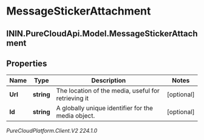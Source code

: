 # MessageStickerAttachment

## ININ.PureCloudApi.Model.MessageStickerAttachment

## Properties

|Name | Type | Description | Notes|
|------------ | ------------- | ------------- | -------------|
| **Url** | **string** | The location of the media, useful for retrieving it | [optional] |
| **Id** | **string** | A globally unique identifier for the media object. | [optional] |



_PureCloudPlatform.Client.V2 224.1.0_
